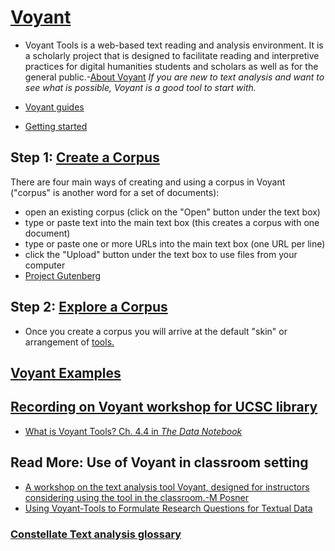# [Voyant](https://voyant-tools.org/)

* Voyant Tools is a web-based text reading and analysis environment. It is a scholarly project that is designed to facilitate reading and interpretive practices for digital humanities students and scholars as well as for the general public.-[About Voyant](https://voyant-tools.org/docs/#!/guide/about)
*If you are new to text analysis and want to see what is possible, Voyant is a good tool to start with.* 

* [Voyant guides](https://voyant-tools.org/docs/#!/guide)
* [Getting started](https://voyant-tools.org/docs/#!/guide/tutorial)

## Step 1: [Create a Corpus](https://voyant-tools.org/docs/#!/guide/corpuscreator)
There are four main ways of creating and using a corpus in Voyant ("corpus" is another word for a set of documents):
- open an existing corpus (click on the "Open" button under the text box)
- type or paste text into the main text box (this creates a corpus with one document)
- type or paste one or more URLs into the main text box (one URL per line)
- click the "Upload" button under the text box to use files from your computer
- [Project Gutenberg](https://www.gutenberg.org/)

## Step 2: [Explore a Corpus](https://voyant-tools.org/docs/#!/guide/tutorial-section-explore-a-corpus)
- Once you create a corpus you will arrive at the default "skin" or arrangement of [tools.](https://voyant-tools.org/docs/#!/guide/tools)

## [Voyant Examples](https://voyant-tools.org/docs/#!/guide/gallery)

## [Recording on Voyant workshop for UCSC library](https://guides.library.ucsc.edu/DS/Events/Voyant)
* [What is Voyant Tools? Ch. 4.4 in *The Data Notebook*](https://uta.pressbooks.pub/datanotebook/chapter/4-4-voyant/)

## Read More: Use of Voyant in classroom setting
* [A workshop on the text analysis tool Voyant, designed for instructors considering using the tool in the classroom.-M Posner](https://github.com/miriamposner/voyant-workshop/blob/master/investigating-texts-with-voyant.md)
* [Using Voyant-Tools to Formulate Research Questions for Textual Data](https://digitalfellows.commons.gc.cuny.edu/2018/11/01/using-voyant-tools-to-formulate-research-questions-for-textual-data/)


### [Constellate Text analysis glossary](https://constellate.org/docs/key-terms)